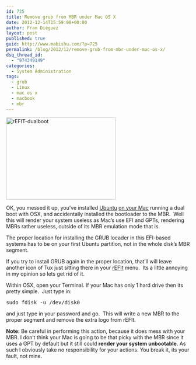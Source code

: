 ```yaml
---
id: 725
title: Remove grub from MBR under Mac OS X
date: 2012-12-14T15:59:08+00:00
author: Fran Diéguez
layout: post
published: true
guid: http://www.mabishu.com/?p=725
permalink: /blog/2012/12/remove-grub-from-mbr-under-mac-os-x/
dsq_thread_id:
  - "974349149"
categories:
  - System Administration
tags:
  - grub
  - Linux
  - mac os x
  - macbook
  - mbr
---
```

<img class="alignright size-medium wp-image-1300" alt="rEFIT-dualboot" src="/assets/2012/12/rEFIT-dualboot.jpg" width="300" height="225" />

OK, you messed it up, you’ve installed <a href="http://www.ubuntu.com/" target="_blank">Ubuntu</a> <a href="https://wiki.ubuntu.com/MactelSupportTeam/CommunityHelpPages" target="_blank">on your Mac</a> running a dual boot with OSX, and accidentally installed the bootloader to the MBR.  Well this will render your system useless as Mac’s use EFI and GPTs, rendering MBRs rather useless, outside of its MBR emulation mode that is.

The proper location for installing the GRUB locader in this EFI-based systems has to be on your first Ubuntu partition, not in the whole disk’s MBR segment.

If you try to install GRUB again in the proper location, that’ll will leave another icon of Tux just sitting there in your <a href="http://refit.sourceforge.net/" target="_blank">rEFIt</a> menu.  Its a little annoying in my opinion so lets get rid of it.

<!--more-->Within OSX, open your Terminal. If your Mac has only 1 hard drive then its pretty simple.  Just type in:<strong><em>
</em></strong>
<pre title="code">sudo fdisk -u /dev/disk0</pre>
and just type in your password and go.  This will write a new MBR to the proper segment and remove the extra logo from rEFIt.

<strong>Note:</strong> Be careful in performing this action, because it does mess with your MBR. I don’t think your Mac is going to be that picky with the MBR since it uses a GPT by default but it still could <strong>render your system unbootable</strong>. As such I obviously take no responsibility for your actions. You break it, its your fault, not mine.
